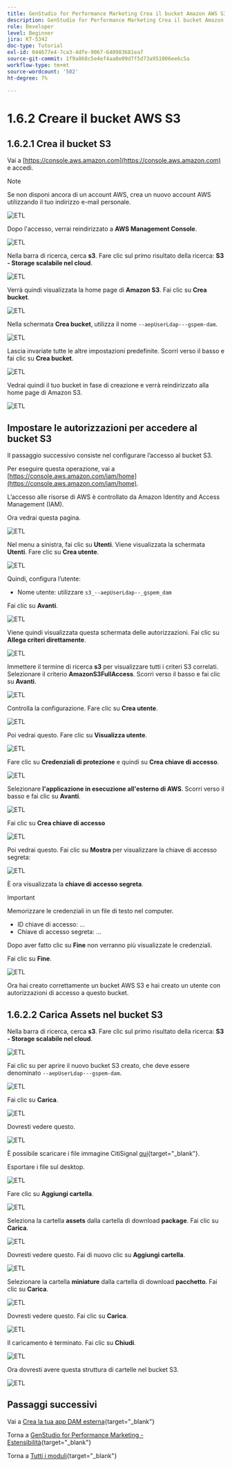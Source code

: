 ```yaml
---
title: GenStudio for Performance Marketing Crea il bucket Amazon AWS S3
description: GenStudio for Performance Marketing Crea il bucket Amazon AWS S3
role: Developer
level: Beginner
jira: KT-5342
doc-type: Tutorial
exl-id: 044677e4-7ca3-4dfe-9067-640983681ea7
source-git-commit: 1f9a868c5e4ef4aa0e09d7f5d73a951006ee6c5a
workflow-type: tm+mt
source-wordcount: '502'
ht-degree: 7%

---
```


# 1.6.2 Creare il bucket AWS S3

## 1.6.2.1 Crea il bucket S3

Vai a [https://console.aws.amazon.com](https://console.aws.amazon.com) e accedi.

>[!NOTE]
>
>Se non disponi ancora di un account AWS, crea un nuovo account AWS utilizzando il tuo indirizzo e-mail personale.

![ETL](./images/awshome.png)

Dopo l&#39;accesso, verrai reindirizzato a **AWS Management Console**.

![ETL](./images/awsconsole.png)

Nella barra di ricerca, cerca **s3**. Fare clic sul primo risultato della ricerca: **S3 - Storage scalabile nel cloud**.

![ETL](./images/awsconsoles3.png)

Verrà quindi visualizzata la home page di **Amazon S3**. Fai clic su **Crea bucket**.

![ETL](./images/s3home.png)

Nella schermata **Crea bucket**, utilizza il nome `--aepUserLdap---gspem-dam`.

![ETL](./images/bucketname.png)

Lascia invariate tutte le altre impostazioni predefinite. Scorri verso il basso e fai clic su **Crea bucket**.

![ETL](./images/createbucket.png)

Vedrai quindi il tuo bucket in fase di creazione e verrà reindirizzato alla home page di Amazon S3.

![ETL](./images/S3homeb.png)

## Impostare le autorizzazioni per accedere al bucket S3

Il passaggio successivo consiste nel configurare l’accesso al bucket S3.

Per eseguire questa operazione, vai a [https://console.aws.amazon.com/iam/home](https://console.aws.amazon.com/iam/home).

L’accesso alle risorse di AWS è controllato da Amazon Identity and Access Management (IAM).

Ora vedrai questa pagina.

![ETL](./images/iam.png)

Nel menu a sinistra, fai clic su **Utenti**. Viene visualizzata la schermata **Utenti**. Fare clic su **Crea utente**.

![ETL](./images/iammenu.png)

Quindi, configura l’utente:

- Nome utente: utilizzare `s3_--aepUserLdap--_gspem_dam`

Fai clic su **Avanti**.

![ETL](./images/configuser.png)

Viene quindi visualizzata questa schermata delle autorizzazioni. Fai clic su **Allega criteri direttamente**.

![ETL](./images/perm1.png)

Immettere il termine di ricerca **s3** per visualizzare tutti i criteri S3 correlati. Selezionare il criterio **AmazonS3FullAccess**. Scorri verso il basso e fai clic su **Avanti**.

![ETL](./images/perm2.png)

Controlla la configurazione. Fare clic su **Crea utente**.

![ETL](./images/review.png)

Poi vedrai questo. Fare clic su **Visualizza utente**.

![ETL](./images/review1.png)

Fare clic su **Credenziali di protezione** e quindi su **Crea chiave di accesso**.

![ETL](./images/cred.png)

Selezionare **l&#39;applicazione in esecuzione all&#39;esterno di AWS**. Scorri verso il basso e fai clic su **Avanti**.

![ETL](./images/creda.png)

Fai clic su **Crea chiave di accesso**

![ETL](./images/credb.png)

Poi vedrai questo. Fai clic su **Mostra** per visualizzare la chiave di accesso segreta:

![ETL](./images/cred1.png)

È ora visualizzata la **chiave di accesso segreta**.

>[!IMPORTANT]
>
>Memorizzare le credenziali in un file di testo nel computer.
>
> - ID chiave di accesso: ...
> - Chiave di accesso segreta: ...
>
> Dopo aver fatto clic su **Fine** non verranno più visualizzate le credenziali.

Fai clic su **Fine**.

![ETL](./images/cred2.png)

Ora hai creato correttamente un bucket AWS S3 e hai creato un utente con autorizzazioni di accesso a questo bucket.

## 1.6.2.2 Carica Assets nel bucket S3

Nella barra di ricerca, cerca **s3**. Fare clic sul primo risultato della ricerca: **S3 - Storage scalabile nel cloud**.

![ETL](./images/bucket1.png)

Fai clic su per aprire il nuovo bucket S3 creato, che deve essere denominato `--aepUserLdap---gspem-dam`.

![ETL](./images/bucket2.png)

Fai clic su **Carica**.

![ETL](./images/bucket3.png)

Dovresti vedere questo.

![ETL](./images/bucket4.png)

È possibile scaricare i file immagine CitiSignal [qui](./images/package.zip){target="_blank"}.

Esportare i file sul desktop.

![ETL](./images/bucket5.png)

Fare clic su **Aggiungi cartella**.

![ETL](./images/bucket6.png)

Seleziona la cartella **assets** dalla cartella di download **package**. Fai clic su **Carica**.

![ETL](./images/bucket7.png)

Dovresti vedere questo. Fai di nuovo clic su **Aggiungi cartella**.

![ETL](./images/bucket8.png)

Selezionare la cartella **miniature** dalla cartella di download **pacchetto**. Fai clic su **Carica**.

![ETL](./images/bucket9.png)

Dovresti vedere questo. Fai clic su **Carica**.

![ETL](./images/bucket10.png)

Il caricamento è terminato. Fai clic su **Chiudi**.

![ETL](./images/bucket11.png)

Ora dovresti avere questa struttura di cartelle nel bucket S3.

![ETL](./images/bucket12.png)

## Passaggi successivi

Vai a [Crea la tua app DAM esterna](./ex3.md){target="_blank"}

Torna a [GenStudio for Performance Marketing - Estensibilità](./genstudioext.md){target="_blank"}

Torna a [Tutti i moduli](./../../../overview.md){target="_blank"}
